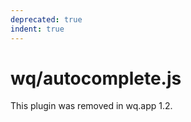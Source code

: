 ```yaml
---
deprecated: true
indent: true
---
```


wq/autocomplete.js
==================

This plugin was removed in wq.app 1.2.

